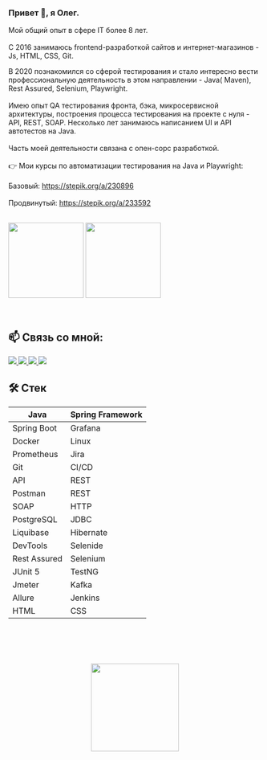 ### Привет 👋, я Олег.

Мой общий опыт в сфере IT более 8 лет.
<br></br>
С 2016 занимаюсь frontend-разработкой сайтов и интернет-магазинов - Js, HTML, CSS, Git.

В 2020 познакомился со сферой тестирования и стало интересно вести профессиональную деятельность в этом направлении - Java( Maven), Rest Assured, Selenium, Playwright.
<br></br>
Имею опыт QA тестирования фронта, бэка, микросервисной архитектуры, построения процесса тестирования на проекте с нуля - API, REST, SOAP.
Несколько лет занимаюсь написанием UI и API автотестов на Java.
<br></br>
Часть моей деятельности связана с опен-сорс разработкой.
<br></br>
👉 Мои курсы по автоматизации тестирования на Java и Playwright: 
<br></br>
Базовый: https://stepik.org/a/230896
<br></br>
Продвинутый: https://stepik.org/a/233592
<br></br>
<p align='left'>
   <a href="https://github-readme-stats.vercel.app/api?username=AlgosStile&show_icons=true&count_private=true">
       <img height=150 src="https://github-readme-stats.vercel.app/api?username=AlgosStile&show_icons=true&count_private=true"/></a>
   <a href="https://github.com/AlgosStile">
       <img height=150 src="https://github-readme-stats.vercel.app/api/top-langs/?username=AlgosStile&layout=compact"/></a>
</p>

<p align='left'>
   <br>

## 📫 Связь со мной:

</p>
<a href="mailto:oleg.todor@mail.ru">
       <img src="https://img.shields.io/badge/@-Email-violet?style=for-the-badge&"/>
    </a>
    <a href="https://t.me/oleg_todor_aqa">
       <img src="https://img.shields.io/badge/Telegram-2CA5E0?style=for-the-badge&logo=telegram&logoColor=white"/>
    </a>
      <a href="https://tenchat.ru/Ext_java">
       <img src="https://img.shields.io/badge/Т-TenChat-red?style=for-the-badge&"/>
    </a>
    <a href="https://vk.com/olegtodor/">
       <img src="https://img.shields.io/badge/VK-vk.com%2Folegtodor-blue?style=for-the-badge&logo=vk"/>
    </a>



## 🛠 Стек

Java | Spring Framework 
--- | --- 
Spring Boot | Grafana
Docker | Linux
Prometheus | Jira
Git | CI/CD
API | REST  
Postman | REST
SOAP | HTTP
PostgreSQL | JDBC
Liquibase | Hibernate 
DevTools  | Selenide
Rest Assured | Selenium
JUnit 5 | TestNG
Jmeter | Kafka 
Allure | Jenkins
 HTML | CSS





<br></br>
<div align="center" style="margin: 40px 0">
 <a href="https://github.com/AlgosStile/github-profile-views-counter">
  <img width="175px" src="https://komarev.com/ghpvc/?username=AlgosStile&color=DE002D">
 </a>
</div>


